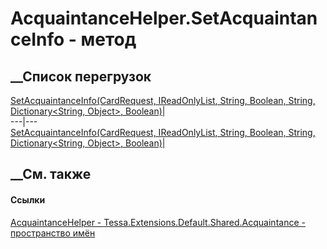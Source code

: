 # AcquaintanceHelper.SetAcquaintanceInfo - метод
##  __Список перегрузок
[SetAcquaintanceInfo(CardRequest, IReadOnlyList<Guid>, String, Boolean,
String, Dictionary<String, Object>,
Boolean)](M_Tessa_Extensions_Default_Shared_Acquaintance_AcquaintanceHelper_SetAcquaintanceInfo.htm)|  
---|---  
[SetAcquaintanceInfo(CardRequest, IReadOnlyList<String>, String, Boolean,
String, Dictionary<String, Object>,
Boolean)](M_Tessa_Extensions_Default_Shared_Acquaintance_AcquaintanceHelper_SetAcquaintanceInfo_1.htm)|  
## __См. также
#### Ссылки
[AcquaintanceHelper -
](T_Tessa_Extensions_Default_Shared_Acquaintance_AcquaintanceHelper.htm)
[Tessa.Extensions.Default.Shared.Acquaintance - пространство
имён](N_Tessa_Extensions_Default_Shared_Acquaintance.htm)
